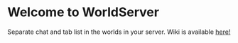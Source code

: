 # Welcome to WorldServer
Separate chat and tab list in the worlds in your server.
Wiki is available [here!](https://efnilite.github.io/efnilite.dev/wiki/worldserver)
